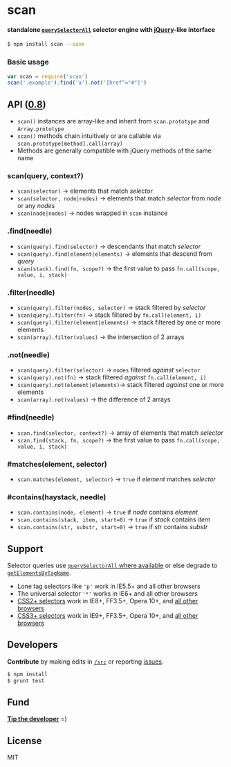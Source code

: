 # scan
#### standalone <a href="#browser-support"><code>querySelectorAll</code></a> selector engine with [jQuery](http://jquery.com)-like interface

```sh
$ npm install scan --save
```

### Basic usage

```js
var scan = require('scan')
scan('.example').find('a').not('[href^="#"]')
```

## API ([0.8](../../releases))

<ul>
<li> <code>scan()</code> instances are array-like and inherit from <code>scan.prototype</code> and <code>Array.prototype</code>
<li> <code>scan()</code> methods chain intuitively or are callable via <code>scan.prototype[method]<wbr>.call(array)</code>
<li> Methods are generally compatible with jQuery methods of the same name
</ul>

### scan(query, context?)
- `scan(selector)` &rarr; elements that match <var>selector</var>
- `scan(selector, node|nodes)` &rarr; elements that match <var>selector</var> from <var>node</var> or any <var>nodes</var>
- `scan(node|nodes)` &rarr; nodes wrapped in `scan` instance

<a name="scan.prototype.find"></a>
### .find(needle)
- `scan(query).find(selector)` &rarr; descendants that match <var>selector</var>
- `scan(query).find(element|elements)` &rarr; elements that descend from <var>query</var>
- `scan(stack).find(fn, scope?)` &rarr; the first value to pass `fn.call(scope, value, i, stack)`

<a name="scan.prototype.filter"></a>
### .filter(needle)
- `scan(query).filter(nodes, selector)` &rarr; stack filtered by <var>selector</var>
- `scan(query).filter(fn)` &rarr; stack filtered by `fn.call(element, i)`
- `scan(query).filter(element|elements)` &rarr; stack filtered by one or more elements
- `scan(array).filter(values)` &rarr; the intersection of 2 arrays

<a name="scan.prototype.not"></a>
### .not(needle)
- `scan(query).filter(selector)` &rarr; `nodes` filtered *against* `selector`
- `scan(query).not(fn)` &rarr; stack filtered *against* `fn.call(element, i)`
- `scan(query).not(element|elements)`&rarr; stack filtered *against* one or more elements
- `scan(array).not(values)` &rarr; the difference of 2 arrays

<a name="scan.find"></a>
### <span>#</span>find(needle)
- `scan.find(selector, context?)` &rarr; array of elements that match <var>selector</var>
- `scan.find(stack, fn, scope?)` &rarr; the first value to pass `fn.call(scope, value, i, stack)`

<a name="scan.matches"></a>
### <span>#</span>matches(element, selector)
- `scan.matches(element, selector)` &rarr; `true` if <var>element</var> matches <var>selector</var>

<a name="scan.contains"></a>
### <span>#</span>contains(haystack, needle)
- `scan.contains(node, element)` &rarr; `true` if <var>node</var> contains <var>element</var>
- `scan.contains(stack, item, start=0)` &rarr; `true` if <var>stack</var> contains <var>item</var>
- `scan.contains(str, substr, start=0)` &rarr; `true` if <var>str</var> contains <var>substr</var>

## <a name="browser-support"></a>Support

Selector queries use [`querySelectorAll` where available](http://caniuse.com/#feat=queryselector) or else degrade to [`getElementsByTagName`](https://developer.mozilla.org/en-US/docs/Web/API/element.getElementsByTagName).

- Lone tag selectors like `'p'` work in IE5.5+ and all other browsers
- The universal selector `'*'` works in IE6+ and all other browsers
- [CSS2+ selectors](http://www.w3.org/TR/CSS2/selector.html#pattern-matching) work in IE8+, FF3.5+, Opera 10+, and [all other browsers](http://caniuse.com/css-sel2)
- [CSS3+ selectors](http://www.w3.org/TR/css3-selectors/#selectors) work in IE9+, FF3.5+, Opera 10+, and [all other browsers](http://caniuse.com/css-sel3)

## Developers

<b>Contribute</b> by making edits in [`/src`](./src) or reporting [issues](../../issues).

```sh
$ npm install
$ grunt test
```

## Fund
<b>[Tip the developer](https://www.gittip.com/ryanve/)</b> =)

## License
MIT